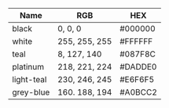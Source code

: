 | Name       | RGB            | HEX      |
|------------|----------------|----------|
| black      | 0, 0, 0        | #000000 |
| white      | 255, 255, 255  | #FFFFFF |
| teal       | 8, 127, 140  | #087F8C |
| platinum   | 218, 221, 224  | #DADDE0 |
| light-teal | 230, 246, 245  | #E6F6F5 |
| grey-blue  | 160. 188, 194  | #A0BCC2 |